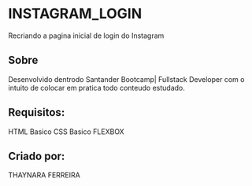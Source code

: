 # INSTAGRAM_LOGIN
Recriando a pagina inicial de login do Instagram

## Sobre
Desenvolvido dentrodo Santander Bootcamp| Fullstack Developer com o intuito de colocar em pratica todo conteudo estudado.

## Requisitos:
HTML Basico
CSS Basico
FLEXBOX 

## Criado por:
THAYNARA FERREIRA

